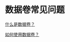 # 数据卷常见问题

[什么是数据卷？](/shu-ju/shi-yao-shi-shu-ju-juan-ff1f.md)

[如何使用数据卷？](/shu-ju/shu-ju-juan-cao-zuo.md)

